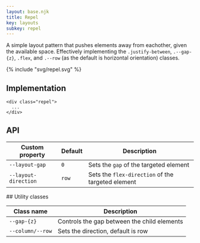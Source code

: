 ```yaml
---
layout: base.njk
title: Repel
key: layouts
subkey: repel
---
```


A simple layout pattern that pushes elements away from eachother, given the available space. Effectively implementing the `.justify-between`, `.--gap-{z}`, `.flex`, and `.--row` (as the default is horizontal orientation) classes.

{% include "svg/repel.svg" %}

## Implementation

```
<div class="repel">
  ...
</div>
```

## API

<div>
  <table>
    <thead>
      <tr><th>Custom property</th><th>Default</th><th>Description</th></tr>
    </thead>
    <tbody>
      <tr><td><code>--layout-gap</code></td><td><code>0</code></td><td>Sets the <code>gap</code> of the targeted element</tr>
      <tr><td><code>--layout-direction</code></td><td><code>row</code></td><td>Sets the <code>flex-direction</code> of the targeted element</tr>
    </tbody>
  </table>
</div>## Utility classes

<div>
  <table>
    <thead>
      <tr><th>Class name</th><th>Description</th></tr>
    </thead>
    <tbody>
      <tr><td><code>--gap-{z}</code></td><td>Controls the gap between the child elements</td></tr>
      <tr><td><code>--column/--row</code></td><td>Sets the direction, default is row</td></tr>
    </tbody>
  </table>
</div>
